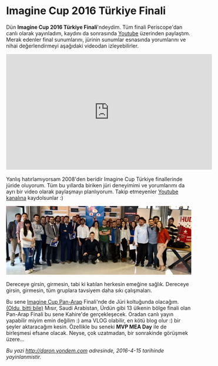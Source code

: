 # Imagine Cup 2016 Türkiye Finali 

Dün **Imagine Cup 2016 Türkiye Finali**'ndeydim. Tüm finali Periscope'dan canlı olarak yayınladım, kaydını da sonrasında [Youtube](http://daron.tv) üzerinden paylaştım. Merak edenler final sunumlarını, jürinin sunumlar esnasında yorumlarını ve nihai değerlendirmeyi aşağıdaki videodan izleyebilirler.

<iframe width="560" height="315" src="https://www.youtube.com/embed/xa_xSN9XxY0" frameborder="0" allowfullscreen></iframe>

Yanlış hatırlamıyorsam 2008'den beridir Imagine Cup Türkiye finallerinde jüride oluyorum. Tüm bu yıllarda biriken jüri deneyimimi ve yorumlarımı da ayrı bir video olarak paylaşmayı planlıyorum. Takip etmeyenler [Youtube kanalına](http://daron.tv) kaydolsunlar :)

![](../media/Imagine_Cup_2016_Turkiye_Finali/imaginecup2016.jpg)

Dereceye girsin, girmesin, tabi ki katılan herkesin emeğine sağlık. Dereceye girsin, girmesin, tüm gruplara tavsiyem daha sıkı çalışmaları. 

Bu sene [Imagine Cup Pan-Arap](https://www.imaginecup.com/custom/panarab) Finali'nde de Jüri koltuğunda olacağım. [(Oldu, bitti bile)](http://daron.yondem.com/software/post/Imagine_Cup_Pan_Arab_Semi_Finals_2016) Mısır, Saudi Arabistan, Ürdün gibi 13 ülkenin bölge finali olan Pan-Arap Finali bu sene Kahire'de gerçekleşecek. Oradan canlı yayın yapabilir miyim emin değilim :) ama VLOG olabilir, en kötü blog olur :) bir şeyler aktaracağım kesin. Özellikle bu seneki **MVP MEA Day** ile de birleşmesi efsane olacak. Neyse, çok uzatmadan, bir sonrakinde görüşmek üzere...


*Bu yazi http://daron.yondem.com adresinde, 2016-4-15 tarihinde yayinlanmistir.*